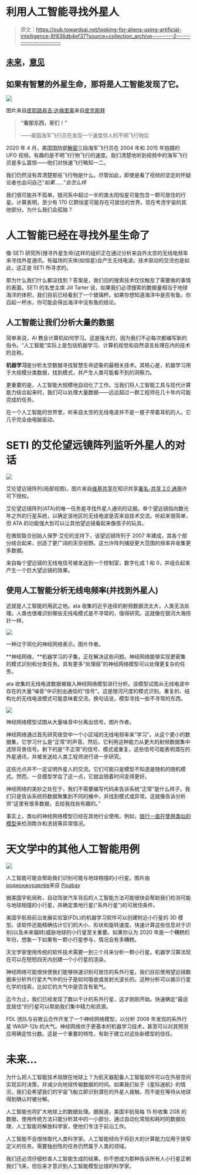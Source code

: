 # 利用人工智能寻找外星人

> 原文：<https://pub.towardsai.net/looking-for-aliens-using-artificial-intelligence-8f836db4ef37?source=collection_archive---------2----------------------->

## [未来](https://towardsai.net/p/category/future)，[意见](https://towardsai.net/p/category/opinion)

## 如果有智慧的外星生命，那将是人工智能发现了它。

![](img/6277733a61ea37195366602e2787d808.png)

图片来自[皮耶路易吉·达梅里奥](https://pixabay.com/users/obelixlatino-11847510/?utm_source=link-attribution&utm_medium=referral&utm_campaign=image&utm_content=5066630)来自[皮克斯拜](https://pixabay.com/?utm_source=link-attribution&utm_medium=referral&utm_campaign=image&utm_content=5066630)

> **“看那东西，哥们！”**
> 
> ——美国海军飞行员在发现一个速度惊人的不明飞行物后

2020 年 4 月，美国国防部[解密](https://www.cnbc.com/2020/04/28/pentagon-declassifies-ufo-videos-taken-by-navy-pilots.html)三段海军飞行员在 2004 年和 2015 年拍摄的 UFO 视频。有趣的是不明飞行物飞行的速度。我们清楚地听到视频中的海军飞行员是多么震惊——他们对快速飞行略知一二。

我们仍然没有弄清楚那些飞行物是什么。尽管如此，即使是看了视频的坚定的怀疑论者也会问自己“*如果……”会怎么样*

我们很可能并不孤单。银河系中超过一半的类太阳恒星可能包含一颗可居住的行星。计算表明，至少有 170 亿颗恒星可能存在可居住的世界。现在考虑宇宙的其他部分。为什么我们会孤独？

# 人工智能已经在寻找外星生命了

像 SETI 研究所(搜寻外星生命)这样的组织正在通过分析来自外太空的无线电频率来寻找外星通讯。有磁场的天体(如恒星)会产生无线电波。技术驱动的交流也是如此，这正是 SETI 所寻求的。

那为什么我们什么都没找到？答案是，我们旧的搜索技术仅仅触及了需要做的事情的表面。SETI 的名誉主席 Jill Tarter 说，如果我们必须搜索的数据量相当于地球海洋的体积，我们目前已经看到了一个玻璃杯。如果你想知道海洋中是否有鱼，你舀起一杯水，你可能会得出海洋中没有鱼的结论。

## 人工智能让我们分析大量的数据

简单来说，AI 教会计算机如何学习。这是强大的，因为我们不必每次都编写新的指令。“人工智能”实际上是包括机器学习、计算机视觉和自然语言处理在内的技术的总称。

**机器学习**是分析太空数据寻找智慧生命迹象的最相关技术。其核心是，机器学习用于大规模分类数据，找到模式，并产生人类可能看不到的洞察力。

更重要的是，人工智能大规模地自动化了工作。当我们将人工智能工具与现代计算能力结合起来时，我们可以处理大量数据——远远超过一群工程师在几十年内可能完成的任务。

在一个人工智能的世界里，听来自太空的无线电波并不是一屋子带着耳机的人。它几乎完全由电脑驱动。

# SETI 的艾伦望远镜阵列监听外星人的对话

![](img/c5d6fe52735f1b2a466dc0496d54d52b.png)

艾伦望远镜阵列(局部视图)。图片来自[维基共享](https://commons.wikimedia.org/wiki/File:Seeing_the_Allen_Telescope_Array_-_Flickr_-_brewbooks.jpg)在知识共享[署名-共享 2.0 通用](https://creativecommons.org/licenses/by-sa/2.0/deed.en)许可下授权。

艾伦望远镜阵列(ATA)的唯一任务是寻找外星人通讯的证据。单个望远镜指向数光年之外的行星系统，以确定该地区的无线电波是否来自技术交流。听起来很简单，但 ATA 的功能强大到可以让其他望远镜看起来像孩子的玩具。

在微软联合创始人保罗·艾伦的支持下，该望远镜阵列于 2007 年建成，其各个部分结合起来，创造了更广阔的天空视野。这允许阵列捕捉更大范围的频率并收集更多数据。

来自每个望远镜的无线电信号被发送到一个控制室，数字化成 1 和 0，并组合起来产生一个巨大望远镜的效果。

## 使用人工智能分析无线电频率(并找到外星人)

这就是人工智能的用武之地。ata 收集的近乎连续的射频数据流太大，人类无法处理。人类也很难识别哪些无线电模式是不寻常的，值得研究。这就像在银河大海捞针一样。

![](img/075605e35d51c70c977e4cfec2a64f1f.png)

一种过于简化的神经网络表示。图片作者。

**神经网络，**机器学习的子集，正在解决这些问题。神经网络能够实现更密集的模式识别和分类任务。具有更多“处理层”的神经网络模型可以处理更复杂的任务。

ata 收集的无线电波数据被输入神经网络模型进行分析。该模型试图从无线电波中存在的大量“噪音”中识别出通信的“信号”。这是银河尺度的模式识别。重复的、结构化的无线电波模式可能意味着交流。换句话说，模型寻找一些不寻常的东西。

![](img/43dee01dc9f7f4922f01f454a4d796ce.png)

神经网络模型试图从大量噪音中分离出信号。图片作者。

神经网络通过首先研究夜空中一个小区域的无线电频率来“学习”。从这个更小的数据集，它学习什么是“正常”的声音。然后，它利用这种能力从更大的射频数据集中滤除背景信号。剩下的是“不正常”的信号、模式或重复。这些信号可能表明潜在的外星通讯，并被发送给人类工程师进行进一步研究。

这些光点并不一定证明外星人的交流。它们可能只是模型不知道是随机的随机模式。然而，一旦模型学会了这一点，它就会随着时间变得更好。

神经网络的美妙之处在于，我们不需要编写代码来告诉系统“正常”是什么样子。我们只是告诉系统将数据聚集到不同的桶中，并找到模式或异常。这就像告诉分析师“这里有很多数据，去给我找些有趣的。”

事实上，类似的神经网络模型已经在其他行业使用。例如，[银行一直在使用类似的模型](https://towardsdatascience.com/artificial-intelligence-for-risk-reduction-in-banking-current-uses-799445a4a152)来检测欺诈和洗钱等异常情况。

# 天文学中的其他人工智能用例

![](img/182d1f27bcfc49ac44425d62ffa9ba66.png)

人工智能可能会帮助我们识别可能与地球相撞的小行星。图片由[родионжуравлёв](https://pixabay.com/users/9866112-9866112/?utm_source=link-attribution&utm_medium=referral&utm_campaign=image&utm_content=3628185)来自 [Pixabay](https://pixabay.com/?utm_source=link-attribution&utm_medium=referral&utm_campaign=image&utm_content=3628185)

据美国宇航局称，自动驾驶汽车背后的人工智能方法可能很快会帮助我们检测可能与地球相撞的小行星，并确定类地行星(“系外行星”)的可居住条件。

美国宇航局前沿发展实验室(FDL)的机器学习软件可以创建附近小行星的 3D 模型。该软件还能精确估计它们的大小、形状和旋转速度。快速计算这些信息对于识别(以及未来偏转)威胁地球的小行星至关重要。如果你认为 2020 年是一个糟糕的年份，想象一下如果有一颗小行星参与，情况会有多糟糕。

天文学家使用传统的软件技术需要一到三个月来分析一颗小行星。机器学习算法现在可以在短短四天内创建一个小行星的渲染。

神经网络可能很快使我们能够快速识别可居住的系外行星。我们目前使用望远镜数据来分析外行星大气中的分子是如何吸收或发射光波长的。这种分析可以揭示行星化学的线索，比如它的大气中是否含有氧气。

迄今为止，我们已经发现了数以千计的系外行星，这才刚刚开始。快速确定“最适宜居住”的行星可以帮助我们集中精力和资源。

FDL 团队与谷歌云合作开发了一个神经网络模型，以分析 2008 年发现的系外行星 WASP-12b 的大气。神经网络优于更基本的机器学习技术，甚至可以对其预测应用确定性分数。这是一个重要的特性，有助于建立对这些新模型的信任。

# 未来…

为什么把人工智能技术局限在地球上？为航天器配备人工智能软件可以在外层空间实现实时决策，并减少向地球传输数据的时间。如果我们处于《星际迷航》的情况，我们会希望我们的宇宙飞船立即识别潜在的外星人接触，而不是在等待从地球得到确认时被分解。

人工智能也将扩大地球上的数据处理。据报道，美国宇航局每 15 秒收集 2GB 的数据，使用传统方法只能分析其中的一小部分。通过自动化常规和耗时的数据处理，人工智能将解放科学家，使他们专注于前沿工作。

人工智能不会很快取代人类科学家。人工智能倾向于将巨大的计算能力应用于狭窄定义的任务。需要独创性的任务仍然属于人类的领域。

我们还必须仔细检查人工智能生成的结果。你不想成为那种告诉所有人小行星正朝我们飞来，但后来才意识到人工智能模型出错的科学家。